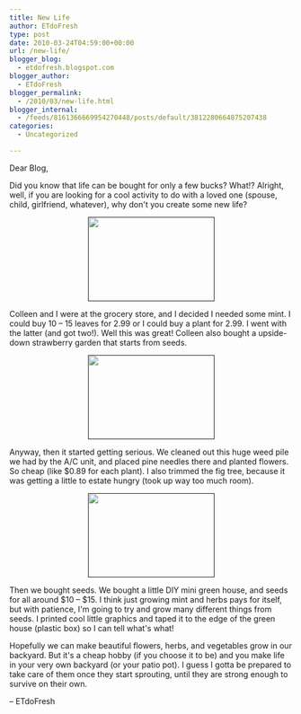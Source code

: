 ```yaml
---
title: New Life
author: ETdoFresh
type: post
date: 2010-03-24T04:59:00+00:00
url: /new-life/
blogger_blog:
  - etdofresh.blogspot.com
blogger_author:
  - ETdoFresh
blogger_permalink:
  - /2010/03/new-life.html
blogger_internal:
  - /feeds/8161366669954270448/posts/default/3812280664875207438
categories:
  - Uncategorized

---
```

<div xmlns='http://www.w3.org/1999/xhtml'>
  <p>
    Dear Blog,
  </p>
  
  <p>
    Did you know that life can be bought for only a few bucks? What!? Alright, well, if you are looking for a cool activity to do with a loved one (spouse, child, girlfriend, whatever), why don't you create some new life?
  </p>
  
  <p align='center'>
    <a href="" /><a href=""><img height="150" width="225" src="" /></a>
  </p>
  
  <p>
    Colleen and I were at the grocery store, and I decided I needed some mint. I could buy 10 – 15 leaves for 2.99 or I could buy a plant for 2.99. I went with the latter (and got two!). Well this was great! Colleen also bought a upside-down strawberry garden that starts from seeds.
  </p>
  
  <p align='center'>
    <a href=""><img height="150" width="225" src="" /></a>
  </p>
  
  <p>
    Anyway, then it started getting serious. We cleaned out this huge weed pile we had by the A/C unit, and placed pine needles there and planted flowers. So cheap (like $0.89 for each plant). I also trimmed the fig tree, because it was getting a little to estate hungry (took up way too much room).
  </p>
  
  <p align='center'>
    <a href=""><img height="150" width="225" src="" /></a>
  </p>
  
  <p>
    Then we bought seeds. We bought a little DIY mini green house, and seeds for all around $10 – $15. I think just growing mint and herbs pays for itself, but with patience, I'm going to try and grow many different things from seeds. I printed cool little graphics and taped it to the edge of the green house (plastic box) so I can tell what's what!
  </p>
  
  <p>
    Hopefully we can make beautiful flowers, herbs, and vegetables grow in our backyard. But it's a cheap hobby (if you choose it to be) and you make life in your very own backyard (or your patio pot). I guess I gotta be prepared to take care of them once they start sprouting, until they are strong enough to survive on their own.
  </p>
  
  <p>
    – ETdoFresh
  </p>
</div>